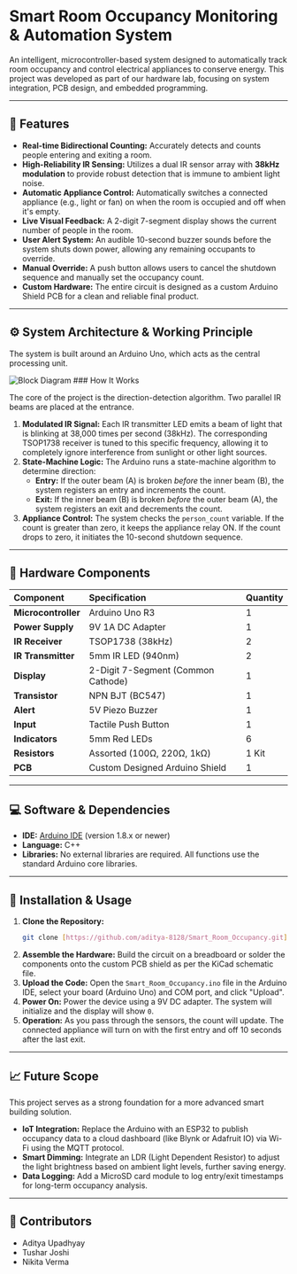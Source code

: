 # Smart Room Occupancy Monitoring & Automation System

An intelligent, microcontroller-based system designed to automatically track room occupancy and control electrical appliances to conserve energy. This project was developed as part of our hardware lab, focusing on system integration, PCB design, and embedded programming.

---

## 🎯 Features

* **Real-time Bidirectional Counting:** Accurately detects and counts people entering and exiting a room.
* **High-Reliability IR Sensing:** Utilizes a dual IR sensor array with **38kHz modulation** to provide robust detection that is immune to ambient light noise.
* **Automatic Appliance Control:** Automatically switches a connected appliance (e.g., light or fan) on when the room is occupied and off when it's empty.
* **Live Visual Feedback:** A 2-digit 7-segment display shows the current number of people in the room.
* **User Alert System:** An audible 10-second buzzer sounds before the system shuts down power, allowing any remaining occupants to override.
* **Manual Override:** A push button allows users to cancel the shutdown sequence and manually set the occupancy count.
* **Custom Hardware:** The entire circuit is designed as a custom Arduino Shield PCB for a clean and reliable final product.

---

## ⚙️ System Architecture & Working Principle

The system is built around an Arduino Uno, which acts as the central processing unit.

![Block Diagram](https://i.imgur.com/gK6r0Qc.png)  ### How It Works

The core of the project is the direction-detection algorithm. Two parallel IR beams are placed at the entrance.
1.  **Modulated IR Signal:** Each IR transmitter LED emits a beam of light that is blinking at 38,000 times per second (38kHz). The corresponding TSOP1738 receiver is tuned to this specific frequency, allowing it to completely ignore interference from sunlight or other light sources.
2.  **State-Machine Logic:** The Arduino runs a state-machine algorithm to determine direction:
    * **Entry:** If the outer beam (A) is broken *before* the inner beam (B), the system registers an entry and increments the count.
    * **Exit:** If the inner beam (B) is broken *before* the outer beam (A), the system registers an exit and decrements the count.
3.  **Appliance Control:** The system checks the `person_count` variable. If the count is greater than zero, it keeps the appliance relay ON. If the count drops to zero, it initiates the 10-second shutdown sequence.

---

## 🔌 Hardware Components

| Component | Specification | Quantity |
| :--- | :--- | :--- |
| **Microcontroller** | Arduino Uno R3 | 1 |
| **Power Supply** | 9V 1A DC Adapter | 1 |
| **IR Receiver** | TSOP1738 (38kHz) | 2 |
| **IR Transmitter** | 5mm IR LED (940nm) | 2 |
| **Display** | 2-Digit 7-Segment (Common Cathode) | 1 |
| **Transistor** | NPN BJT (BC547) | 1 |
| **Alert** | 5V Piezo Buzzer | 1 |
| **Input** | Tactile Push Button | 1 |
| **Indicators** | 5mm Red LEDs | 6 |
| **Resistors** | Assorted (100Ω, 220Ω, 1kΩ) | 1 Kit |
| **PCB** | Custom Designed Arduino Shield | 1 |

---

## 💻 Software & Dependencies

* **IDE:** [Arduino IDE](https://www.arduino.cc/en/software) (version 1.8.x or newer)
* **Language:** C++
* **Libraries:** No external libraries are required. All functions use the standard Arduino core libraries.

---

## 🚀 Installation & Usage

1.  **Clone the Repository:**
    ```bash
    git clone [https://github.com/aditya-8128/Smart_Room_Occupancy.git](https://github.com/aditya-8128/Smart_Room_Occupancy.git)
    ```
2.  **Assemble the Hardware:** Build the circuit on a breadboard or solder the components onto the custom PCB shield as per the KiCad schematic file.
3.  **Upload the Code:** Open the `Smart_Room_Occupancy.ino` file in the Arduino IDE, select your board (Arduino Uno) and COM port, and click "Upload".
4.  **Power On:** Power the device using a 9V DC adapter. The system will initialize and the display will show `0`.
5.  **Operation:** As you pass through the sensors, the count will update. The connected appliance will turn on with the first entry and off 10 seconds after the last exit.

---

## 📈 Future Scope

This project serves as a strong foundation for a more advanced smart building solution.
* **IoT Integration:** Replace the Arduino with an ESP32 to publish occupancy data to a cloud dashboard (like Blynk or Adafruit IO) via Wi-Fi using the MQTT protocol.
* **Smart Dimming:** Integrate an LDR (Light Dependent Resistor) to adjust the light brightness based on ambient light levels, further saving energy.
* **Data Logging:** Add a MicroSD card module to log entry/exit timestamps for long-term occupancy analysis.

---

## 👥 Contributors

* Aditya Upadhyay
* Tushar Joshi
* Nikita Verma

